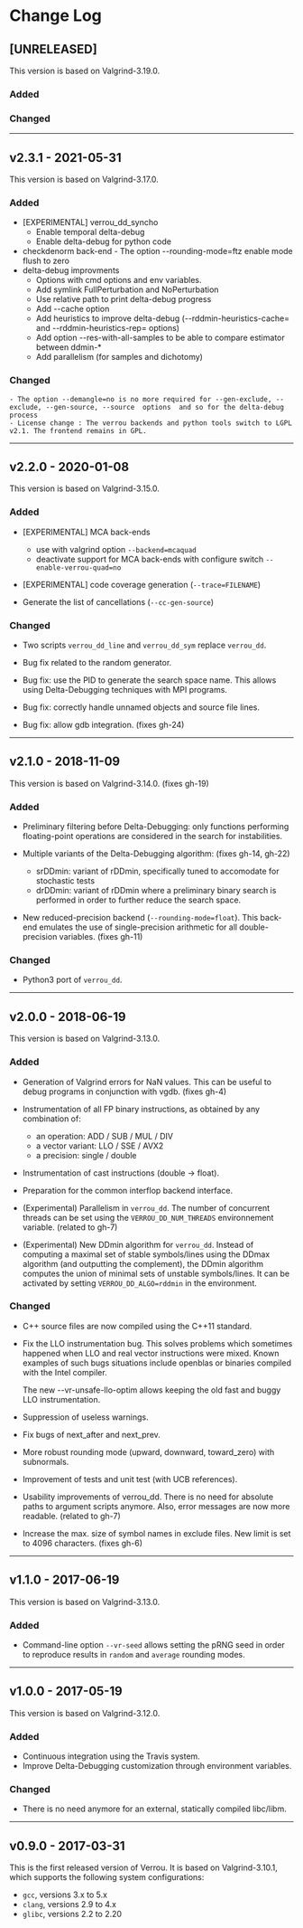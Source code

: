 # Change Log

## [UNRELEASED]

This version is based on Valgrind-3.19.0.

### Added


### Changed


---

## v2.3.1 - 2021-05-31

This version is based on Valgrind-3.17.0.

### Added
 - [EXPERIMENTAL] verrou_dd_syncho
	- Enable temporal delta-debug
	- Enable delta-debug for python code
 - checkdenorm back-end
        - The option --rounding-mode=ftz enable mode flush to zero
 - delta-debug improvments
	- Options with cmd options and env variables.
	- Add symlink FullPerturbation and NoPerturbation
	- Use relative path to print delta-debug progress
	- Add --cache option
	- Add heuristics to improve delta-debug (--rddmin-heuristics-cache= and --rddmin-heuristics-rep= options)
	- Add option --res-with-all-samples to be able to compare estimator between ddmin-*
	- Add parallelism (for samples and dichotomy)

### Changed
	- The option --demangle=no is no more required for --gen-exclude, --exclude, --gen-source, --source  options  and so for the delta-debug process
	- License change : The verrou backends and python tools switch to LGPL v2.1. The frontend remains in GPL.

---

## v2.2.0 - 2020-01-08

This version is based on Valgrind-3.15.0.

### Added

- [EXPERIMENTAL] MCA back-ends
  - use with valgrind option `--backend=mcaquad`
  - deactivate support for MCA back-ends with configure switch `--enable-verrou-quad=no`

- [EXPERIMENTAL] code coverage generation (`--trace=FILENAME`)

- Generate the list of cancellations (`--cc-gen-source`)

### Changed

- Two scripts `verrou_dd_line` and `verrou_dd_sym` replace
  `verrou_dd`.

- Bug fix related to the random generator.

- Bug fix: use the PID to generate the search space name.  This allows
  using Delta-Debugging techniques with MPI programs.

- Bug fix: correctly handle unnamed objects and source file lines.

- Bug fix: allow gdb integration. (fixes gh-24)

---

## v2.1.0 - 2018-11-09

This version is based on Valgrind-3.14.0. (fixes gh-19)

### Added

- Preliminary filtering before Delta-Debugging: only functions performing
  floating-point operations are considered in the search for
  instabilities.

- Multiple variants of the Delta-Debugging algorithm: (fixes gh-14, gh-22)
  - srDDmin: variant of rDDmin, specifically tuned to accomodate for stochastic
    tests
  - drDDmin: variant of rDDmin where a preliminary binary search is performed in
    order to further reduce the search space.

- New reduced-precision backend (`--rounding-mode=float`). This back-end
  emulates the use of single-precision arithmetic for all double-precision
  variables. (fixes gh-11)

### Changed

- Python3 port of `verrou_dd`.


---

## v2.0.0 - 2018-06-19

This version is based on Valgrind-3.13.0.

### Added

- Generation of Valgrind errors for NaN values. This can be useful to debug
  programs in conjunction with vgdb. (fixes gh-4)
  
- Instrumentation of all FP binary instructions, as obtained by any combination of:
  - an operation:     ADD / SUB / MUL / DIV
  - a vector variant: LLO / SSE / AVX2
  - a precision:      single / double
  
- Instrumentation of cast instructions (double -> float).

- Preparation for the common interflop backend interface.

- (Experimental) Parallelism in `verrou_dd`. The number of concurrent threads
  can be set using the `VERROU_DD_NUM_THREADS` environnement variable. (related
  to gh-7)
  
- (Experimental) New DDmin algorithm for `verrou_dd`. Instead of computing a
  maximal set of stable symbols/lines using the DDmax algorithm (and outputting
  the complement), the DDmin algorithm computes the union of minimal sets of
  unstable symbols/lines. It can be activated by setting `VERROU_DD_ALGO=rddmin`
  in the environment.


### Changed

- C++ source files are now compiled using the C++11 standard.

- Fix the LLO instrumentation bug. This solves problems which sometimes happened
  when LLO and real vector instructions were mixed. Known examples of such bugs
  situations include openblas or binaries compiled with the Intel compiler.
  
  The new --vr-unsafe-llo-optim allows keeping the old fast and buggy LLO
  instrumentation.

- Suppression of useless warnings.

- Fix bugs of next_after and next_prev.

- More robust rounding mode (upward, downward, toward_zero) with subnormals.

- Improvement of tests and unit test (with UCB references).

- Usability improvements of verrou_dd. There is no need for absolute paths to
  argument scripts anymore. Also, error messages are now more readable. (related
  to gh-7)

- Increase the max. size of symbol names in exclude files. New limit is set to
  4096 characters. (fixes gh-6)


---

## v1.1.0 - 2017-06-19

This version is based on Valgrind-3.13.0.

### Added

- Command-line option `--vr-seed` allows setting the pRNG seed in order to
  reproduce results in `random` and `average` rounding modes.


---

## v1.0.0 - 2017-05-19

This version is based on Valgrind-3.12.0.

### Added

- Continuous integration using the Travis system.
- Improve Delta-Debugging customization through environment variables.

### Changed

- There is no need anymore for an external, statically compiled libc/libm.


---

## v0.9.0 - 2017-03-31

This is the first released version of Verrou. It is based on Valgrind-3.10.1,
which supports the following system configurations:

- `gcc`, versions 3.x to 5.x
- `clang`, versions 2.9 to 4.x
- `glibc`, versions 2.2 to 2.20
